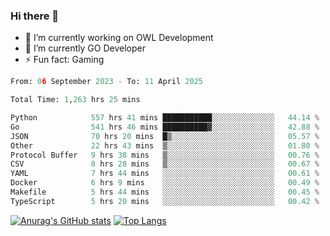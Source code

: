 ### Hi there 👋 

- 🔭 I’m currently working on OWL Development
- 🌱 I’m currently GO Developer
-  ⚡ Fun fact: Gaming
  
  <!--
- 👯 I’m looking to collaborate on ...
- 🤔 I’m looking for help with ...
- 💬 Ask me about ...
- 📫 How to reach me: ...
- 😄 Pronouns: ...
-->

<!--START_SECTION:waka-->

```python
From: 06 September 2023 - To: 11 April 2025

Total Time: 1,263 hrs 25 mins

Python            557 hrs 41 mins ███████████░░░░░░░░░░░░░░   44.14 %
Go                541 hrs 46 mins ██████████▓░░░░░░░░░░░░░░   42.88 %
JSON              70 hrs 20 mins  █▒░░░░░░░░░░░░░░░░░░░░░░░   05.57 %
Other             22 hrs 43 mins  ▒░░░░░░░░░░░░░░░░░░░░░░░░   01.80 %
Protocol Buffer   9 hrs 38 mins   ▒░░░░░░░░░░░░░░░░░░░░░░░░   00.76 %
CSV               8 hrs 28 mins   ▒░░░░░░░░░░░░░░░░░░░░░░░░   00.67 %
YAML              7 hrs 44 mins   ░░░░░░░░░░░░░░░░░░░░░░░░░   00.61 %
Docker            6 hrs 9 mins    ░░░░░░░░░░░░░░░░░░░░░░░░░   00.49 %
Makefile          5 hrs 44 mins   ░░░░░░░░░░░░░░░░░░░░░░░░░   00.45 %
TypeScript        5 hrs 20 mins   ░░░░░░░░░░░░░░░░░░░░░░░░░   00.42 %
```

<!--END_SECTION:waka-->

[![Anurag's GitHub stats](https://github-readme-stats.vercel.app/api?username=aebalz&show_icons=true&theme=codeSTACKr)](https://github.com/anuraghazra/github-readme-stats)
[![Top Langs](https://github-readme-stats.vercel.app/api/top-langs/?username=aebalz&layout=compact&card_width=350&theme=codeSTACKr)](https://github.com/anuraghazra/github-readme-stats)
<!-- [![Readme Card](https://github-readme-stats.vercel.app/api/pin/?username=aebalz&repo=go-gin-gone&show_owner=true)](https://github.com/anuraghazra/github-readme-stats)-->
